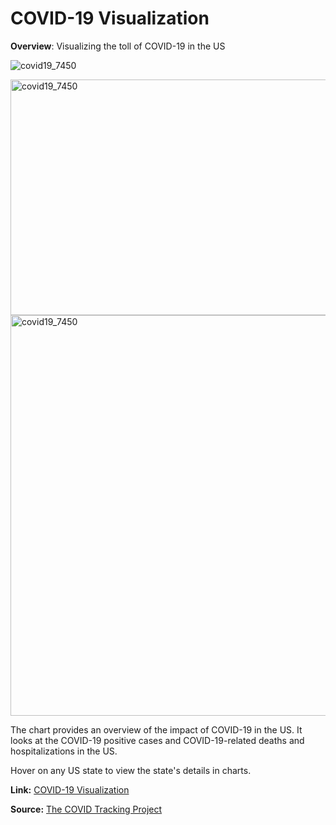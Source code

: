 # COVID-19 Visualization

**Overview**: Visualizing the toll of COVID-19 in the US

![covid19_7450](https://user-images.githubusercontent.com/8591463/232329314-0ec2e93a-bb88-4baf-9d53-c51e163291fb.jpg)

<img height="377" width="641" alt="covid19_7450" src="[https://user-images.githubusercontent.com/8591463/224464222-2faca114-94b1-421d-a6df-377b4a1e7b7b.png](https://user-images.githubusercontent.com/8591463/232329314-0ec2e93a-bb88-4baf-9d53-c51e163291fb.jpg)">

<img width="641" alt="covid19_7450" src="https://user-images.githubusercontent.com/8591463/224464222-2faca114-94b1-421d-a6df-377b4a1e7b7b.png">

The chart provides an overview of the impact of COVID-19 in the US. It looks at the COVID-19 positive cases and COVID-19-related deaths and hospitalizations in the US.

Hover on any US state to view the state's details in charts.

**Link:** [COVID-19 Visualization](https://aishwaryamsk.github.io/covid-19_visualization/) 

**Source:** [The COVID Tracking Project](https://covidtracking.com/data/download)
